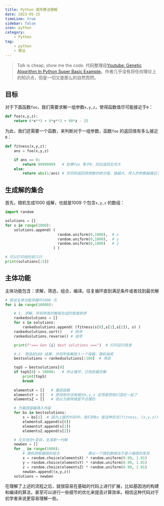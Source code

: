 ```yaml
---  
title: Python 遗传算法理解  
date: 2023-05-25
timeLine: true
sidebar: false  
icon: python
category:  
    - Python      
tag:   
    - python    
    - 算法  
---  
```


> Talk is cheap, show me the code. 代码整理自[Youtube: Genetic Algorithm In Python Super Basic Example](https://www.youtube.com/watch?v=4XZoVQOt-0I)。作者几乎没有将任何理论上的知识点，但是一切又是那么的自然而然。  

## 目标   
对于下面函数`foo`，我们需要求解一组参数`x,y,z`，使得函数值尽可能接近于`0`：  
```python  
def foo(x,y,z):  
    return 6*x**3 + 9*y**2 + 90*z - 25
```  

为此，我们还需要一个函数，来判断对于一组参数，函数`foo` 的返回值有多么接近`0`：  
```python  
def fitness(x,y,z):  
    ans = foo(x,y,z)  

    if ans == 0:  
        return 99999999   # 如果foo 等于0，则应返回无穷大
    else:  
        return abs(1/ans) # 否则则返回其倒数的绝对值，值越大，传入的参数越接近于最优解
```  

## 生成解的集合  
首先，随机生成1000 组解，也就是1009 个包含`x,y,z` 的数组：  
```python  
import random  

solutions = []  
for s in range(1000):
    solutions.append( (
                        random.uniform(0,1000),  # x
                        random.uniform(0,1000),  # y
                        random.uniform(0,1000)   # z
                      ) )

# 可以打印结的前几行  
print(solutions[:5])
```

## 主体功能  
主体功能包含：求解，筛选，组合，编译。往复循环直到满足条件或者找到最优解  

```python   
# 假设主体功能将循环1000 次  
for i in range(10000):  

    # 1. 求解，并将所有的解按合适的程度排序  
    rankedsolutions = []  
    for s in solutions:  
        rankedsolutions.append( (fitness(s[0],s[1],s[2]), s) )
    rankedsolutions.sort()    # 排序
    rankedsolutions.reverse() # 逆序

    print(f"=== Gen {i} best solutions ===")  # 打印运行信息

    # 2. 筛选前100 结果，并将所有解放入一个容器，随机抽奖  
    bestsolutions = rankedsolutions[:100]  # 筛选  

    topS = bestsolutions[0]
    if topS[0] > 10000:   # 终止循环，已找到最优解
        print(topS)
        break  
    
    elementsX = []   # 基因容器  
    elementsY = []   # 原视频并没有细分x,y,z 反而是把他们混在一起了  
    elementsZ = []   # 窃以为那样做是不合理的  

    # 为基因容器填入内容  
    for bs in bestsolutions:  
        s = bs[1]  # 因为上面的代码中，我们的bs 是这种形式(fitness, (x,y,z))
        elementsX.append(s[0])
        elementsY.append(s[1])
        elementsZ.append(s[2])

    # 交叉组合+变异，生成新一代解  
    newGen = []
    for _ in range(1000): 
        # 随机获取基因的组合             乘以一个随机数相当于是小幅度的变异 
        x = random.choice(elementsX) * random.uniform(0.99, 1.01) 
        y = random.choice(elementsY) * random.uniform(0.99, 1.01)
        z = random.choice(elementsZ) * random.uniform(0.99, 1.01)
        newGen.append((x,y,z))
    solutions = newGen
```

在理解了上述的流程之后，就很容易在基础的代码上进行扩展，比如基因池的构建和编译的算法，甚至可以进行一些细节的优化来提高计算效率。相信这种代码对于初学者来说更容易理解一些。  